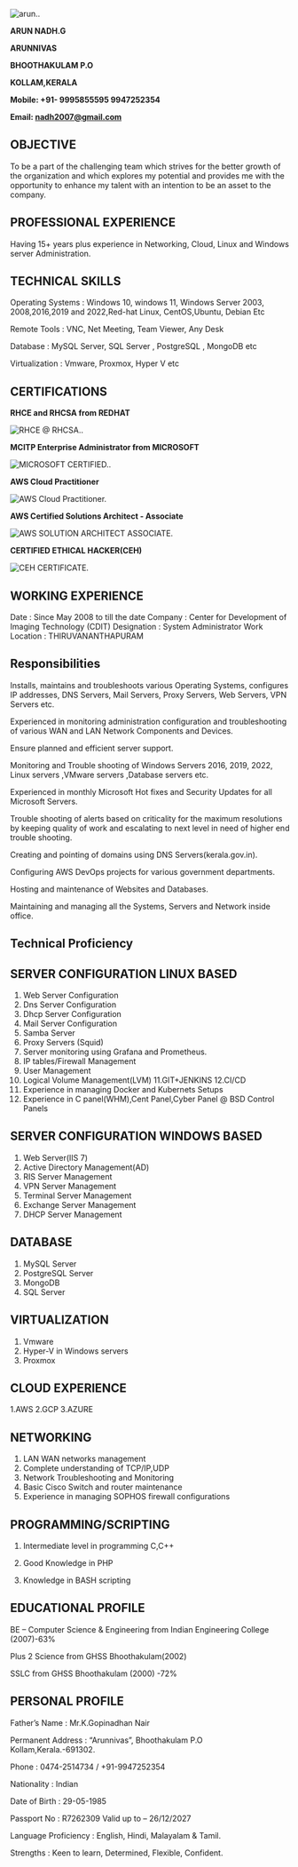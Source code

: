 ![arun.](arun.jpeg).                                                                              

**ARUN NADH.G**                                                                                           

**ARUNNIVAS**

**BHOOTHAKULAM P.O**

**KOLLAM,KERALA**

**Mobile: +91- 9995855595 9947252354**

**Email: nadh2007@gmail.com**	


**OBJECTIVE**
-------------

  To be a part of the challenging team which strives for the better growth of the organization and which explores my potential and provides me with the opportunity to enhance my talent with an intention to be an asset to the company.
        

**PROFESSIONAL EXPERIENCE**
---------------------------
                
Having 15+ years plus experience in Networking, Cloud, Linux and Windows server Administration.
            
        
**TECHNICAL SKILLS**
--------------------

Operating Systems	: Windows 10, windows 11, Windows Server 2003, 2008,2016,2019 and 2022,Red-hat Linux, CentOS,Ubuntu, Debian Etc

Remote Tools	:   VNC, Net Meeting, Team Viewer, Any Desk

Database	:   MySQL Server, SQL Server , PostgreSQL , MongoDB etc 

Virtualization	:   Vmware, Proxmox, Hyper V etc


**CERTIFICATIONS** 
-------------------


**RHCE and RHCSA from REDHAT**

 ![RHCE @ RHCSA.](Redhat.png).

**MCITP Enterprise Administrator from MICROSOFT**

 ![MICROSOFT CERTIFIED.](microsoft.png).

**AWS Cloud Practitioner**

![AWS Cloud Practitioner.](aws-certified-cloud-practitioner.png)

**AWS Certified Solutions Architect - Associate**

![AWS SOLUTION ARCHITECT ASSOCIATE.](aws-certified-solutions-architect-associate.png)

**CERTIFIED ETHICAL HACKER(CEH)**

![CEH CERTIFICATE.](ceh.png)

   
**WORKING EXPERIENCE**	
----------------------


Date			: Since May 2008 to till the date
Company	: Center for Development of Imaging Technology (CDIT)
Designation 		: System Administrator
Work Location	: THIRUVANANTHAPURAM

**Responsibilities**
--------------------



Installs, maintains and troubleshoots various Operating Systems, configures IP addresses, DNS Servers, Mail Servers, Proxy Servers, Web Servers, VPN Servers etc.

Experienced in monitoring administration configuration and troubleshooting of various WAN and LAN Network Components and Devices.

Ensure planned and efficient server support.

Monitoring and Trouble shooting of Windows Servers 2016, 2019, 2022,  Linux servers ,VMware servers ,Database servers etc.

Experienced in monthly Microsoft Hot fixes and Security Updates for all Microsoft Servers.

Trouble shooting of alerts based on criticality for the maximum resolutions by keeping quality of work and escalating to next level in need of higher end trouble shooting.

Creating and pointing of domains using DNS Servers(kerala.gov.in).

Configuring AWS DevOps projects for various government departments.

Hosting and maintenance of Websites and Databases.

Maintaining and managing all the Systems, Servers and Network inside office.


**Technical Proficiency**
----------------------------

**SERVER CONFIGURATION LINUX BASED**
-------------------------------------

1. Web Server Configuration
2. Dns Server Configuration
3. Dhcp Server Configuration
4. Mail Server Configuration
5. Samba Server
6. Proxy Servers (Squid)
7. Server monitoring using Grafana and Prometheus.
8. IP tables/Firewall Management
9. User Management
10. Logical Volume Management(LVM)
11.GIT+JENKINS 
12.CI/CD
13. Experience in managing Docker and Kubernets Setups
14. Experience in C panel(WHM),Cent Panel,Cyber Panel @ BSD Control Panels

**SERVER CONFIGURATION WINDOWS BASED**
--------------------------------------

1. Web Server(IIS 7)
2. Active Directory Management(AD)
3. RIS Server Management
4. VPN Server Management
5. Terminal Server Management
6. Exchange Server Management
7. DHCP Server Management


**DATABASE**
------------- 

1. MySQL Server
2. PostgreSQL Server
3. MongoDB
4. SQL Server


**VIRTUALIZATION**
-------------------

1. Vmware 
2. Hyper-V in Windows servers
3. Proxmox

**CLOUD EXPERIENCE**
---------------------

1.AWS
2.GCP
3.AZURE


**NETWORKING**
---------------

1. LAN WAN networks management
2. Complete understanding of TCP/IP,UDP
3. Network Troubleshooting and Monitoring
4. Basic Cisco Switch and router maintenance
5. Experience in managing SOPHOS  firewall configurations


**PROGRAMMING/SCRIPTING**
-------------------------

1. Intermediate level in programming C,C++

2. Good Knowledge in PHP

3. Knowledge in BASH scripting





**EDUCATIONAL PROFILE**
-------------------------

BE – Computer Science & Engineering from Indian Engineering College    (2007)-63%

Plus 2 Science from GHSS Bhoothakulam(2002)

SSLC from GHSS Bhoothakulam (2000) -72%




**PERSONAL PROFILE**
---------------------



Father’s Name 	        : Mr.K.Gopinadhan Nair
	
Permanent Address	: “Arunnivas”, Bhoothakulam P.O Kollam,Kerala.-691302.

Phone                   :       0474-2514734 / +91-9947252354

Nationality       	:	Indian

Date of Birth	        :	29-05-1985

Passport No	        :	R7262309 Valid up to – 26/12/2027

Language Proficiency	:	English, Hindi, Malayalam & Tamil.

Strengths		:       Keen to learn, Determined, Flexible, Confident.



